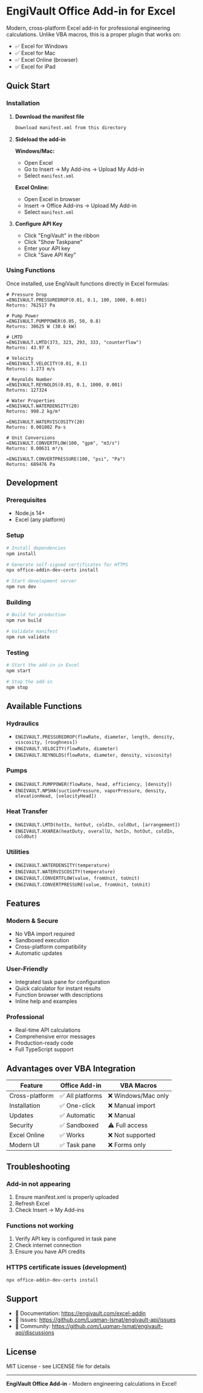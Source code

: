 # EngiVault Office Add-in for Excel

Modern, cross-platform Excel add-in for professional engineering calculations. Unlike VBA macros, this is a proper plugin that works on:

- ✅ Excel for Windows
- ✅ Excel for Mac
- ✅ Excel Online (browser)
- ✅ Excel for iPad

## Quick Start

### Installation

1. **Download the manifest file**
   ```bash
   Download manifest.xml from this directory
   ```

2. **Sideload the add-in**
   
   **Windows/Mac:**
   - Open Excel
   - Go to Insert → My Add-ins → Upload My Add-in
   - Select `manifest.xml`
   
   **Excel Online:**
   - Open Excel in browser
   - Insert → Office Add-ins → Upload My Add-in
   - Select `manifest.xml`

3. **Configure API Key**
   - Click "EngiVault" in the ribbon
   - Click "Show Taskpane"
   - Enter your API key
   - Click "Save API Key"

### Using Functions

Once installed, use EngiVault functions directly in Excel formulas:

```excel
# Pressure Drop
=ENGIVAULT.PRESSUREDROP(0.01, 0.1, 100, 1000, 0.001)
Returns: 762517 Pa

# Pump Power
=ENGIVAULT.PUMPPOWER(0.05, 50, 0.8)
Returns: 30625 W (30.6 kW)

# LMTD
=ENGIVAULT.LMTD(373, 323, 293, 333, "counterflow")
Returns: 43.97 K

# Velocity
=ENGIVAULT.VELOCITY(0.01, 0.1)
Returns: 1.273 m/s

# Reynolds Number
=ENGIVAULT.REYNOLDS(0.01, 0.1, 1000, 0.001)
Returns: 127324

# Water Properties
=ENGIVAULT.WATERDENSITY(20)
Returns: 998.2 kg/m³

=ENGIVAULT.WATERVISCOSITY(20)
Returns: 0.001002 Pa·s

# Unit Conversions
=ENGIVAULT.CONVERTFLOW(100, "gpm", "m3/s")
Returns: 0.00631 m³/s

=ENGIVAULT.CONVERTPRESSURE(100, "psi", "Pa")
Returns: 689476 Pa
```

## Development

### Prerequisites
- Node.js 14+
- Excel (any platform)

### Setup
```bash
# Install dependencies
npm install

# Generate self-signed certificates for HTTPS
npx office-addin-dev-certs install

# Start development server
npm run dev
```

### Building
```bash
# Build for production
npm run build

# Validate manifest
npm run validate
```

### Testing
```bash
# Start the add-in in Excel
npm start

# Stop the add-in
npm stop
```

## Available Functions

### Hydraulics
- `ENGIVAULT.PRESSUREDROP(flowRate, diameter, length, density, viscosity, [roughness])`
- `ENGIVAULT.VELOCITY(flowRate, diameter)`
- `ENGIVAULT.REYNOLDS(flowRate, diameter, density, viscosity)`

### Pumps
- `ENGIVAULT.PUMPPOWER(flowRate, head, efficiency, [density])`
- `ENGIVAULT.NPSHA(suctionPressure, vaporPressure, density, elevationHead, [velocityHead])`

### Heat Transfer
- `ENGIVAULT.LMTD(hotIn, hotOut, coldIn, coldOut, [arrangement])`
- `ENGIVAULT.HXAREA(heatDuty, overallU, hotIn, hotOut, coldIn, coldOut)`

### Utilities
- `ENGIVAULT.WATERDENSITY(temperature)`
- `ENGIVAULT.WATERVISCOSITY(temperature)`
- `ENGIVAULT.CONVERTFLOW(value, fromUnit, toUnit)`
- `ENGIVAULT.CONVERTPRESSURE(value, fromUnit, toUnit)`

## Features

### Modern & Secure
- No VBA import required
- Sandboxed execution
- Cross-platform compatibility
- Automatic updates

### User-Friendly
- Integrated task pane for configuration
- Quick calculator for instant results
- Function browser with descriptions
- Inline help and examples

### Professional
- Real-time API calculations
- Comprehensive error messages
- Production-ready code
- Full TypeScript support

## Advantages over VBA Integration

| Feature | Office Add-in | VBA Macros |
|---------|--------------|------------|
| Cross-platform | ✅ All platforms | ❌ Windows/Mac only |
| Installation | ✅ One-click | ❌ Manual import |
| Updates | ✅ Automatic | ❌ Manual |
| Security | ✅ Sandboxed | ⚠️ Full access |
| Excel Online | ✅ Works | ❌ Not supported |
| Modern UI | ✅ Task pane | ❌ Forms only |

## Troubleshooting

### Add-in not appearing
1. Ensure manifest.xml is properly uploaded
2. Refresh Excel
3. Check Insert → My Add-ins

### Functions not working
1. Verify API key is configured in task pane
2. Check internet connection
3. Ensure you have API credits

### HTTPS certificate issues (development)
```bash
npx office-addin-dev-certs install
```

## Support

- 📖 Documentation: https://engivault.com/excel-addin
- 🐛 Issues: https://github.com/Luqman-Ismat/engivault-api/issues
- 💬 Community: https://github.com/Luqman-Ismat/engivault-api/discussions

## License

MIT License - see LICENSE file for details

---

**EngiVault Office Add-in** - Modern engineering calculations in Excel!


